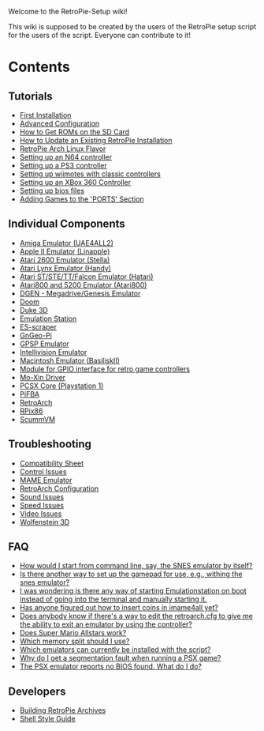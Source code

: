 Welcome to the RetroPie-Setup wiki!

This wiki is supposed to be created by the users of the RetroPie setup script for the users of the script. Everyone can contribute to it!

# Contents

## Tutorials
* [First Installation](https://github.com/petrockblog/RetroPie-Setup/wiki/First-Installation)
* [Advanced Configuration](https://github.com/petrockblog/RetroPie-Setup/wiki/Advanced-Configuration)
* [How to Get ROMs on the SD Card](https://github.com/petrockblog/RetroPie-Setup/wiki/How-to-get-ROMs-on-the-SD-card)
* [How to Update an Existing RetroPie Installation](https://github.com/petrockblog/RetroPie-Setup/wiki/How-to-Update-an-Existing-RetroPie-Installation)
* [RetroPie Arch Linux Flavor](https://github.com/petrockblog/RetroPie-Setup/wiki/RetroPie-Arch-Linux-Flavor)
* [Setting up an N64 controller](https://github.com/petrockblog/RetroPie-Setup/wiki/Setting-up-an-N64-controller)
* [Setting up a PS3 controller](https://github.com/petrockblog/RetroPie-Setup/wiki/Setting-up-a-PS3-controller)
* [Setting up wiimotes with classic controllers](https://github.com/petrockblog/RetroPie-Setup/wiki/Wiimotes-with-classic-controllers)
* [Setting up an XBox 360 Controller](https://github.com/petrockblog/RetroPie-Setup/wiki/Setting-up-the-XBox360-controller)
* [Setting up bios files](https://github.com/petrockblog/RetroPie-Setup/wiki/BIOS-setup-for-RetroPie)
* [Adding Games to the 'PORTS' Section](https://github.com/petrockblog/RetroPie-Setup/wiki/Adding-software-to-Ports)

## Individual Components
* [Amiga Emulator (UAE4ALL2)](https://github.com/petrockblog/RetroPie-Setup/wiki/Amiga-Emulator-(UAE4All2))
* [Apple II Emulator (Linapple)](https://github.com/petrockblog/RetroPie-Setup/wiki/Apple-II-(Linapple))
* [Atari 2600 Emulator (Stella)](https://github.com/petrockblog/RetroPie-Setup/wiki/Atari-2600-(Stella))
* [Atari Lynx Emulator (Handy)](https://github.com/petrockblog/RetroPie-Setup/wiki/Atari-Lynx-Emulator-(Handy))
* [Atari ST/STE/TT/Falcon Emulator (Hatari)](https://github.com/petrockblog/RetroPie-Setup/wiki/Atari-ST-STE-TT-Falcon-Emulator-(Hatari))
* [Atari800 and 5200 Emulator (Atari800)](https://github.com/petrockblog/RetroPie-Setup/wiki/Atari800-(5200)-Emulator-(Atari800))
* [DGEN - Megadrive/Genesis Emulator](https://github.com/petrockblog/RetroPie-Setup/wiki/DGEN---Megadrive-Genesis-Emulator)
* [Doom](https://github.com/petrockblog/RetroPie-Setup/wiki/PRBoom---Doom-Emulator)
* [Duke 3D](https://github.com/petrockblog/RetroPie-Setup/wiki/Duke-3D-Troubleshooting)
* [Emulation Station](https://github.com/petrockblog/RetroPie-Setup/wiki/EmulationStation)
* [ES-scraper](https://github.com/petrockblog/RetroPie-Setup/wiki/ES-scraper)
* [GnGeo-Pi](https://github.com/petrockblog/RetroPie-Setup/wiki/GnGeo-Pi)
* [GPSP Emulator](https://github.com/petrockblog/RetroPie-Setup/wiki/The-gpSP-Emulator)
* [Intellivision Emulator](https://github.com/petrockblog/RetroPie-Setup/wiki/Intellivision-Emulator)
* [Macintosh Emulator (BasiliskII)](https://github.com/petrockblog/RetroPie-Setup/wiki/BasiliskII)
* [Module for GPIO interface for retro game controllers](https://github.com/petrockblog/RetroPie-Setup/wiki/Module-for-GPIO-interface-for-retro-game-controllers)
* [Mo-Xin Driver](https://github.com/petrockblog/RetroPie-Setup/wiki/Troubles-with-the-Xin-Mo-Controller)
* [PCSX Core (Playstation 1)](https://github.com/petrockblog/RetroPie-Setup/wiki/PCSX-Core-Playstation-1)
* [PiFBA](https://github.com/petrockblog/RetroPie-Setup/wiki/PiFBA)
* [RetroArch](https://github.com/petrockblog/RetroPie-Setup/wiki/RetroArch)
* [RPix86](https://github.com/petrockblog/RetroPie-Setup/wiki/RPix86)
* [ScummVM](https://github.com/petrockblog/RetroPie-Setup/wiki/ScummVM)

## Troubleshooting
* [Compatibility Sheet](https://github.com/petrockblog/RetroPie-Setup/wiki/Compatibility-Sheet)
* [Control Issues](https://github.com/petrockblog/RetroPie-Setup/wiki/Control-Issues)
* [MAME Emulator](https://github.com/petrockblog/RetroPie-Setup/wiki/iMAME4All)
* [RetroArch Configuration](https://github.com/petrockblog/RetroPie-Setup/wiki/RetroArch-Configuration)
* [Sound Issues](https://github.com/petrockblog/RetroPie-Setup/wiki/Sound-Issues)
* [Speed Issues](https://github.com/petrockblog/RetroPie-Setup/wiki/Speed-Issues)
* [Video Issues](https://github.com/petrockblog/RetroPie-Setup/wiki/Video-Issues)
* [Wolfenstein 3D](https://github.com/petrockblog/RetroPie-Setup/wiki/Wolfenstein-3D-Troubleshooting)

## FAQ

* [How would I start from command line, say, the SNES emulator by itself?](https://github.com/petrockblog/RetroPie-Setup/wiki/How-would-I-start-from-command-line,-say,-the-SNES-emulator-by-itself%3F)
* [Is there another way to set up the gamepad for use, e.g., withing the snes emulator?](https://github.com/petrockblog/RetroPie-Setup/wiki/Is-there-another-way-to-set-up-the-gamepad-for-use,-e.g.,-withing-the-snes-emulator%3F)
* [I was wondering is there any way of starting Emulationstation on boot instead of going into the terminal and manually starting it.](https://github.com/petrockblog/RetroPie-Setup/wiki/I-was-wondering-is-there-any-way-of-starting-Emulationstation-on-boot-instead-of-going-into-the-terminal-and-manually-starting-it.)
* [Has anyone figured out how to insert coins in imame4all yet?](https://github.com/petrockblog/RetroPie-Setup/wiki/Has-anyone-figured-out-how-to-insert-coins-in-imame4all-yet%3F)
* [Does anybody know if there's a way to edit the retroarch.cfg to give me the ability to exit an emulator by using the controller?](https://github.com/petrockblog/RetroPie-Setup/wiki/Does-anybody-know-if-there%27s-a-way-to-edit-the-retroarch.cfg-to-give-me-the-ability-to-exit-an-emulator-by-using-the-controller%3F)
* [Does Super Mario Allstars work?](https://github.com/petrockblog/RetroPie-Setup/wiki/Does-Super-Mario-All-Stars-work%3F)
* [Which memory split should I use?](https://github.com/petrockblog/RetroPie-Setup/wiki/Which-memory-split-should-I-use%3F)
* [Which emulators can currently be installed with the script?](https://github.com/petrockblog/RetroPie-Setup/wiki/Supported-Systems-Emulators)
* [Why do I get a segmentation fault when running a PSX game?](https://github.com/petrockblog/RetroPie-Setup/wiki/Why-do-I-get-a-segmentation-fault-when-running-a-PSX-game%3F)
* [The PSX emulator reports no BIOS found. What do I do?](https://github.com/petrockblog/RetroPie-Setup/wiki/The-PSX-emulator-reports-no-BIOS-found.-What-do-I-do%3F)

## Developers

 * [Building RetroPie Archives](https://github.com/petrockblog/RetroPie-Setup/wiki/Building-RetroPie-Archives)
 * [Shell Style Guide](https://github.com/petrockblog/RetroPie-Setup/wiki/Shell-Style-Guide)
